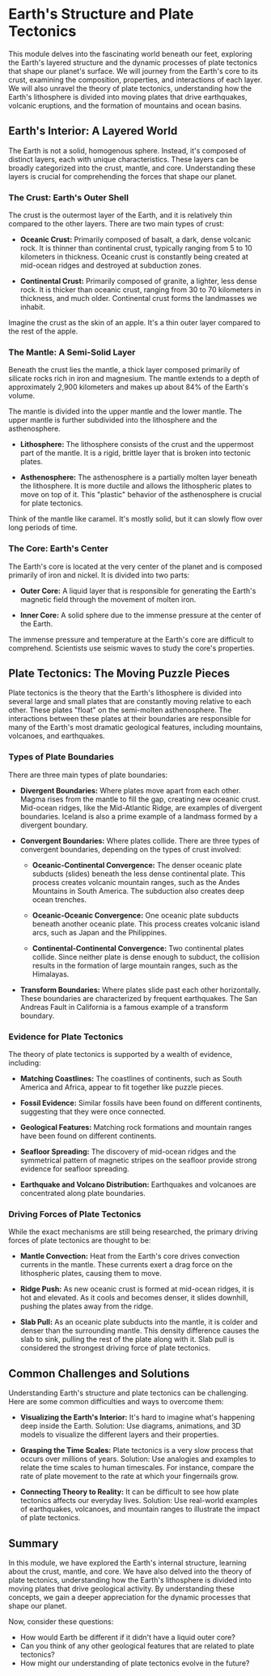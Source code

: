 # Earth's Structure and Plate Tectonics

This module delves into the fascinating world beneath our feet, exploring the Earth's layered structure and the dynamic processes of plate tectonics that shape our planet's surface. We will journey from the Earth's core to its crust, examining the composition, properties, and interactions of each layer. We will also unravel the theory of plate tectonics, understanding how the Earth's lithosphere is divided into moving plates that drive earthquakes, volcanic eruptions, and the formation of mountains and ocean basins.

## Earth's Interior: A Layered World

The Earth is not a solid, homogenous sphere. Instead, it's composed of distinct layers, each with unique characteristics. These layers can be broadly categorized into the crust, mantle, and core. Understanding these layers is crucial for comprehending the forces that shape our planet.

### The Crust: Earth's Outer Shell

The crust is the outermost layer of the Earth, and it is relatively thin compared to the other layers. There are two main types of crust:

*   **Oceanic Crust:** Primarily composed of basalt, a dark, dense volcanic rock. It is thinner than continental crust, typically ranging from 5 to 10 kilometers in thickness. Oceanic crust is constantly being created at mid-ocean ridges and destroyed at subduction zones.

*   **Continental Crust:** Primarily composed of granite, a lighter, less dense rock. It is thicker than oceanic crust, ranging from 30 to 70 kilometers in thickness, and much older. Continental crust forms the landmasses we inhabit.

Imagine the crust as the skin of an apple. It's a thin outer layer compared to the rest of the apple.

### The Mantle: A Semi-Solid Layer

Beneath the crust lies the mantle, a thick layer composed primarily of silicate rocks rich in iron and magnesium. The mantle extends to a depth of approximately 2,900 kilometers and makes up about 84% of the Earth's volume.

The mantle is divided into the upper mantle and the lower mantle. The upper mantle is further subdivided into the lithosphere and the asthenosphere.

*   **Lithosphere:** The lithosphere consists of the crust and the uppermost part of the mantle. It is a rigid, brittle layer that is broken into tectonic plates.

*   **Asthenosphere:** The asthenosphere is a partially molten layer beneath the lithosphere. It is more ductile and allows the lithospheric plates to move on top of it. This "plastic" behavior of the asthenosphere is crucial for plate tectonics.

Think of the mantle like caramel. It's mostly solid, but it can slowly flow over long periods of time.

### The Core: Earth's Center

The Earth's core is located at the very center of the planet and is composed primarily of iron and nickel. It is divided into two parts:

*   **Outer Core:** A liquid layer that is responsible for generating the Earth's magnetic field through the movement of molten iron.

*   **Inner Core:** A solid sphere due to the immense pressure at the center of the Earth.

The immense pressure and temperature at the Earth's core are difficult to comprehend. Scientists use seismic waves to study the core's properties.

## Plate Tectonics: The Moving Puzzle Pieces

Plate tectonics is the theory that the Earth's lithosphere is divided into several large and small plates that are constantly moving relative to each other. These plates "float" on the semi-molten asthenosphere. The interactions between these plates at their boundaries are responsible for many of the Earth's most dramatic geological features, including mountains, volcanoes, and earthquakes.

### Types of Plate Boundaries

There are three main types of plate boundaries:

*   **Divergent Boundaries:** Where plates move apart from each other. Magma rises from the mantle to fill the gap, creating new oceanic crust. Mid-ocean ridges, like the Mid-Atlantic Ridge, are examples of divergent boundaries. Iceland is also a prime example of a landmass formed by a divergent boundary.

*   **Convergent Boundaries:** Where plates collide. There are three types of convergent boundaries, depending on the types of crust involved:

    *   **Oceanic-Continental Convergence:** The denser oceanic plate subducts (slides) beneath the less dense continental plate. This process creates volcanic mountain ranges, such as the Andes Mountains in South America. The subduction also creates deep ocean trenches.

    *   **Oceanic-Oceanic Convergence:** One oceanic plate subducts beneath another oceanic plate. This process creates volcanic island arcs, such as Japan and the Philippines.

    *   **Continental-Continental Convergence:** Two continental plates collide. Since neither plate is dense enough to subduct, the collision results in the formation of large mountain ranges, such as the Himalayas.

*   **Transform Boundaries:** Where plates slide past each other horizontally. These boundaries are characterized by frequent earthquakes. The San Andreas Fault in California is a famous example of a transform boundary.

### Evidence for Plate Tectonics

The theory of plate tectonics is supported by a wealth of evidence, including:

*   **Matching Coastlines:** The coastlines of continents, such as South America and Africa, appear to fit together like puzzle pieces.

*   **Fossil Evidence:** Similar fossils have been found on different continents, suggesting that they were once connected.

*   **Geological Features:** Matching rock formations and mountain ranges have been found on different continents.

*   **Seafloor Spreading:** The discovery of mid-ocean ridges and the symmetrical pattern of magnetic stripes on the seafloor provide strong evidence for seafloor spreading.

*   **Earthquake and Volcano Distribution:** Earthquakes and volcanoes are concentrated along plate boundaries.

### Driving Forces of Plate Tectonics

While the exact mechanisms are still being researched, the primary driving forces of plate tectonics are thought to be:

*   **Mantle Convection:** Heat from the Earth's core drives convection currents in the mantle. These currents exert a drag force on the lithospheric plates, causing them to move.

*   **Ridge Push:** As new oceanic crust is formed at mid-ocean ridges, it is hot and elevated. As it cools and becomes denser, it slides downhill, pushing the plates away from the ridge.

*   **Slab Pull:** As an oceanic plate subducts into the mantle, it is colder and denser than the surrounding mantle. This density difference causes the slab to sink, pulling the rest of the plate along with it. Slab pull is considered the strongest driving force of plate tectonics.

## Common Challenges and Solutions

Understanding Earth's structure and plate tectonics can be challenging. Here are some common difficulties and ways to overcome them:

*   **Visualizing the Earth's Interior:** It's hard to imagine what's happening deep inside the Earth. Solution: Use diagrams, animations, and 3D models to visualize the different layers and their properties.

*   **Grasping the Time Scales:** Plate tectonics is a very slow process that occurs over millions of years. Solution: Use analogies and examples to relate the time scales to human timescales. For instance, compare the rate of plate movement to the rate at which your fingernails grow.

*   **Connecting Theory to Reality:** It can be difficult to see how plate tectonics affects our everyday lives. Solution: Use real-world examples of earthquakes, volcanoes, and mountain ranges to illustrate the impact of plate tectonics.

## Summary

In this module, we have explored the Earth's internal structure, learning about the crust, mantle, and core. We have also delved into the theory of plate tectonics, understanding how the Earth's lithosphere is divided into moving plates that drive geological activity. By understanding these concepts, we gain a deeper appreciation for the dynamic processes that shape our planet.

Now, consider these questions:

*   How would Earth be different if it didn't have a liquid outer core?
*   Can you think of any other geological features that are related to plate tectonics?
*   How might our understanding of plate tectonics evolve in the future?
